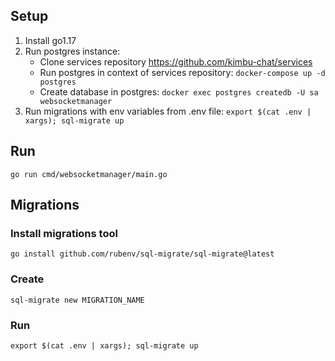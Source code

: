 ## Setup

1. Install go1.17
2. Run postgres instance:
    - Clone services repository <https://github.com/kimbu-chat/services>
    - Run postgres in context of services repository: `docker-compose up -d postgres`
    - Create database in postgres: `docker exec postgres createdb -U sa websocketmanager`
4. Run migrations with env variables from .env file: `export $(cat .env | xargs); sql-migrate up`

## Run

```
go run cmd/websocketmanager/main.go
```

## Migrations

### Install migrations tool

```
go install github.com/rubenv/sql-migrate/sql-migrate@latest
```

### Create

```
sql-migrate new MIGRATION_NAME
```

### Run

```
export $(cat .env | xargs); sql-migrate up
```
